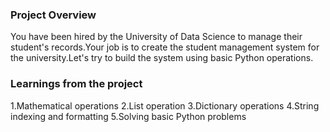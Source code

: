 ### Project Overview

 You have been hired by the University of Data Science to manage their student's records.Your job is to create the student management system for the university.Let's try to build the system using basic Python operations.


### Learnings from the project

1.Mathematical operations
2.List operation
3.Dictionary operations
4.String indexing and formatting
5.Solving basic Python problems




